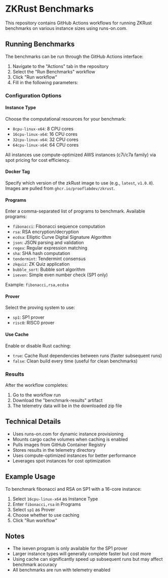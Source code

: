 # ZKRust Benchmarks

This repository contains GitHub Actions workflows for running ZKRust benchmarks on various instance sizes using runs-on.com.

## Running Benchmarks

The benchmarks can be run through the GitHub Actions interface:

1. Navigate to the "Actions" tab in the repository
2. Select the "Run Benchmarks" workflow
3. Click "Run workflow"
4. Fill in the following parameters:

### Configuration Options

#### Instance Type
Choose the computational resources for your benchmark:
- `8cpu-linux-x64`: 8 CPU cores
- `16cpu-linux-x64`: 16 CPU cores
- `32cpu-linux-x64`: 32 CPU cores
- `64cpu-linux-x64`: 64 CPU cores

All instances use compute-optimized AWS instances (c7i/c7a family) via spot pricing for cost efficiency.

#### Docker Tag
Specify which version of the zkRust image to use (e.g., `latest`, `v1.0.0`). Images are pulled from `ghcr.io/prooflabdev/zkrust`.

#### Programs
Enter a comma-separated list of programs to benchmark. Available programs:
- `fibonacci`: Fibonacci sequence computation
- `rsa`: RSA encryption/decryption
- `ecdsa`: Elliptic Curve Digital Signature Algorithm
- `json`: JSON parsing and validation
- `regex`: Regular expression matching
- `sha`: SHA hash computation
- `tendermint`: Tendermint consensus
- `zkquiz`: ZK Quiz application
- `bubble_sort`: Bubble sort algorithm
- `iseven`: Simple even number check (SP1 only)

Example: `fibonacci,rsa,ecdsa`

#### Prover
Select the proving system to use:
- `sp1`: SP1 prover
- `risc0`: RISC0 prover

#### Use Cache
Enable or disable Rust caching:
- `true`: Cache Rust dependencies between runs (faster subsequent runs)
- `false`: Clean build every time (useful for clean benchmarks)

### Results

After the workflow completes:
1. Go to the workflow run
2. Download the "benchmark-results" artifact
3. The telemetry data will be in the downloaded zip file

## Technical Details

- Uses runs-on.com for dynamic instance provisioning
- Mounts cargo cache volumes when caching is enabled
- Pulls images from GitHub Container Registry
- Stores results in the telemetry directory
- Uses compute-optimized instances for better performance
- Leverages spot instances for cost optimization

## Example Usage

To benchmark fibonacci and RSA on SP1 with a 16-core instance:
1. Select `16cpu-linux-x64` as Instance Type
2. Enter `fibonacci,rsa` in Programs
3. Select `sp1` as Prover
4. Choose whether to use caching
5. Click "Run workflow"

## Notes

- The iseven program is only available for the SP1 prover
- Larger instance types will generally complete faster but cost more
- Using cache can significantly speed up subsequent runs but may affect benchmark accuracy
- All benchmarks are run with telemetry enabled 